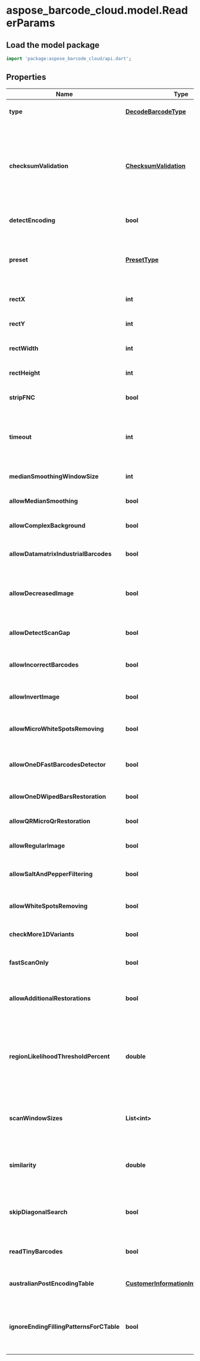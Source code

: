 # aspose_barcode_cloud.model.ReaderParams

## Load the model package
```dart
import 'package:aspose_barcode_cloud/api.dart';
```

## Properties
Name | Type | Description | Notes
---- | ---- | ----------- | -----
**type** | [**DecodeBarcodeType**](DecodeBarcodeType.md) | The type of barcode to read. | [optional] [default to null]
**checksumValidation** | [**ChecksumValidation**](ChecksumValidation.md) | Enable checksum validation during recognition for 1D barcodes. Default is treated as Yes for symbologies which must contain checksum, as No where checksum only possible. Checksum never used: Codabar Checksum is possible: Code39 Standard/Extended, Standard2of5, Interleaved2of5, Matrix2of5, ItalianPost25, DeutschePostIdentcode, DeutschePostLeitcode, VIN Checksum always used: Rest symbologies | [optional] [default to null]
**detectEncoding** | **bool** | A flag which force engine to detect codetext encoding for Unicode. | [optional] [default to null]
**preset** | [**PresetType**](PresetType.md) | Preset allows to configure recognition quality and speed manually. You can quickly set up Preset by embedded presets: HighPerformance, NormalQuality, HighQuality, MaxBarCodes or you can manually configure separate options. Default value of Preset is NormalQuality. | [optional] [default to null]
**rectX** | **int** | Set X of top left corner of area for recognition. | [optional] [default to null]
**rectY** | **int** | Set Y of top left corner of area for recognition. | [optional] [default to null]
**rectWidth** | **int** | Set Width of area for recognition. | [optional] [default to null]
**rectHeight** | **int** | Set Height of area for recognition. | [optional] [default to null]
**stripFNC** | **bool** | Value indicating whether FNC symbol strip must be done. | [optional] [default to null]
**timeout** | **int** | Timeout of recognition process in milliseconds. Default value is 15_000 (15 seconds). Maximum value is 60_000 (1 minute). In case of a timeout RequestTimeout (408) status will be returned. Try reducing the image size to avoid timeout. | [optional] [default to null]
**medianSmoothingWindowSize** | **int** | Window size for median smoothing. Typical values are 3 or 4. Default value is 3. AllowMedianSmoothing must be set. | [optional] [default to null]
**allowMedianSmoothing** | **bool** | Allows engine to enable median smoothing as additional scan. Mode helps to recognize noised barcodes. | [optional] [default to null]
**allowComplexBackground** | **bool** | Allows engine to recognize color barcodes on color background as additional scan. Extremely slow mode. | [optional] [default to null]
**allowDatamatrixIndustrialBarcodes** | **bool** | Allows engine for Datamatrix to recognize dashed industrial Datamatrix barcodes. Slow mode which helps only for dashed barcodes which consist from spots. | [optional] [default to null]
**allowDecreasedImage** | **bool** | Allows engine to recognize decreased image as additional scan. Size for decreasing is selected by internal engine algorithms. Mode helps to recognize barcodes which are noised and blurred but captured with high resolution. | [optional] [default to null]
**allowDetectScanGap** | **bool** | Allows engine to use gap between scans to increase recognition speed. Mode can make recognition problems with low height barcodes. | [optional] [default to null]
**allowIncorrectBarcodes** | **bool** | Allows engine to recognize barcodes which has incorrect checksum or incorrect values. Mode can be used to recognize damaged barcodes with incorrect text. | [optional] [default to null]
**allowInvertImage** | **bool** | Allows engine to recognize inverse color image as additional scan. Mode can be used when barcode is white on black background. | [optional] [default to null]
**allowMicroWhiteSpotsRemoving** | **bool** | Allows engine for Postal barcodes to recognize slightly noised images. Mode helps to recognize slightly damaged Postal barcodes. | [optional] [default to null]
**allowOneDFastBarcodesDetector** | **bool** | Allows engine for 1D barcodes to quickly recognize high quality barcodes which fill almost whole image. Mode helps to quickly recognize generated barcodes from Internet. | [optional] [default to null]
**allowOneDWipedBarsRestoration** | **bool** | Allows engine for 1D barcodes to recognize barcodes with single wiped/glued bars in pattern. | [optional] [default to null]
**allowQRMicroQrRestoration** | **bool** | Allows engine for QR/MicroQR to recognize damaged MicroQR barcodes. | [optional] [default to null]
**allowRegularImage** | **bool** | Allows engine to recognize regular image without any restorations as main scan. Mode to recognize image as is. | [optional] [default to null]
**allowSaltAndPepperFiltering** | **bool** | Allows engine to recognize barcodes with salt and pepper noise type. Mode can remove small noise with white and black dots. | [optional] [default to null]
**allowWhiteSpotsRemoving** | **bool** | Allows engine to recognize image without small white spots as additional scan. Mode helps to recognize noised image as well as median smoothing filtering. | [optional] [default to null]
**checkMore1DVariants** | **bool** | Allows engine to recognize 1D barcodes with checksum by checking more recognition variants. Default value: False. | [optional] [default to null]
**fastScanOnly** | **bool** | Allows engine for 1D barcodes to quickly recognize middle slice of an image and return result without using any time-consuming algorithms. Default value: False. | [optional] [default to null]
**allowAdditionalRestorations** | **bool** | Allows engine using additional image restorations to recognize corrupted barcodes. At this time, it is used only in MicroPdf417 barcode type. Default value: False. | [optional] [default to null]
**regionLikelihoodThresholdPercent** | **double** | Sets threshold for detected regions that may contain barcodes. Value 0.7 means that bottom 70% of possible regions are filtered out and not processed further. Region likelihood threshold must be between [0.05, 0.9] Use high values for clear images with few barcodes. Use low values for images with many barcodes or for noisy images. Low value may lead to a bigger recognition time. | [optional] [default to null]
**scanWindowSizes** | **List&lt;int&gt;** | Scan window sizes in pixels. Allowed sizes are 10, 15, 20, 25, 30. Scanning with small window size takes more time and provides more accuracy but may fail in detecting very big barcodes. Combining of several window sizes can improve detection quality. | [optional] [default to []]
**similarity** | **double** | Similarity coefficient depends on how homogeneous barcodes are. Use high value for for clear barcodes. Use low values to detect barcodes that ara partly damaged or not lighten evenly. Similarity coefficient must be between [0.5, 0.9] | [optional] [default to null]
**skipDiagonalSearch** | **bool** | Allows detector to skip search for diagonal barcodes. Setting it to false will increase detection time but allow to find diagonal barcodes that can be missed otherwise. Enabling of diagonal search leads to a bigger detection time. | [optional] [default to null]
**readTinyBarcodes** | **bool** | Allows engine to recognize tiny barcodes on large images. Ignored if AllowIncorrectBarcodes is set to True. Default value: False. | [optional] [default to null]
**australianPostEncodingTable** | [**CustomerInformationInterpretingType**](CustomerInformationInterpretingType.md) | Interpreting Type for the Customer Information of AustralianPost BarCode.Default is CustomerInformationInterpretingType.Other. | [optional] [default to null]
**ignoreEndingFillingPatternsForCTable** | **bool** | The flag which force AustraliaPost decoder to ignore last filling patterns in Customer Information Field during decoding as CTable method. CTable encoding method does not have any gaps in encoding table and sequence \&quot;333\&quot; of filling patterns is decoded as letter \&quot;z\&quot;. | [optional] [default to null]

